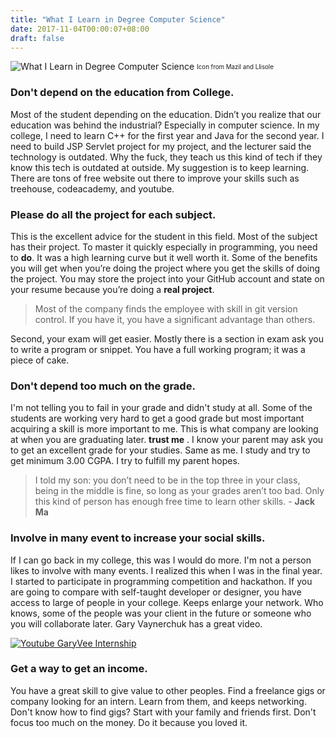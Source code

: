 ```yaml
---
title: "What I Learn in Degree Computer Science"
date: 2017-11-04T00:00:07+08:00
draft: false
---
```



![What I Learn in Degree Computer Science](/image/20171104/what-i-learn-in-degree-computer-science.png)
<sub><sup>Icon from Mazil and Llisole </sup></sub>

### Don't depend on the education from College.
   
Most of the student depending on the education. Didn’t you realize that our education was behind the industrial? Especially in computer science. In my college, I need to learn C++ for the first year and Java for the second year. I need to build JSP Servlet project for my project, and the lecturer said the technology is outdated. Why the fuck, they teach us this kind of tech if they know this tech is outdated at outside. My suggestion is to keep learning. There are tons of free website out there to improve your skills such as treehouse, codeacademy, and youtube. 
   
### Please do all the project for each subject. 
  
This is the excellent advice for the student in this field. Most of the subject has their project. To master it quickly especially in programming, you need to **do**. It was a high learning curve but it well worth it. Some of the benefits you will get when you’re doing the project where you get the skills of doing the project. You may store the project into your GitHub account and state on your resume because you’re doing a **real project**. 

> Most of the company finds the employee with skill in git version control. If you have it, you have a significant advantage than others.

Second, your exam will get easier. Mostly there is a section in exam ask you to write a program or snippet. You have a full working program; it was a piece of cake. 
  
### Don't depend too much on the grade. 
  
I'm not telling you to fail in your grade and didn't study at all. Some of the students are working very hard to get a good grade but most important acquiring a skill is more important to me. This is what company are looking at when you are graduating later. **trust me** . I know your parent may ask you to get an excellent grade for your studies. Same as me. I study and try to get minimum 3.00 CGPA. I try to fulfill my parent hopes. 

> I told my son: you don’t need to be in the top three in your class, being in the middle is fine, so long as your grades aren’t too bad. Only this kind of person has enough free time to learn other skills. - **Jack Ma**

### Involve in many event to increase your social skills.
  
If I can go back in my college, this was I would do more. I'm not a person likes to involve with many events. I realized this when I was in the final year. I started to participate in programming competition and hackathon. If you are going to compare with self-taught developer or designer, you have access to large of people in your college. Keeps enlarge your network. Who knows, some of the people was your client in the future or someone who you will collaborate later. Gary Vaynerchuk has a great video.
 
[![Youtube GaryVee Internship](/image/20171104/garyvee-intern.jpg)](
https://www.youtube.com/watch?v=GgsbG3WEmHs) 

### Get a way to get an income. 

You have a great skill to give value to other peoples. Find a freelance gigs or company looking for an intern. Learn from them, and keeps networking. Don't know how to find gigs? Start with your family and friends first. Don't focus too much on the money. Do it because you loved it.   

